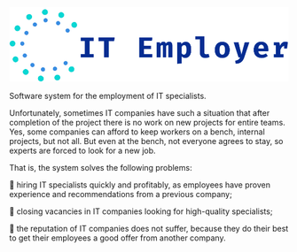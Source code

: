 ![GitHub Logo](/src/assets/img/brand/logo.png)


Software system for the employment of IT specialists.

Unfortunately, sometimes IT companies have such a situation that after completion of the project there is no work on new projects for entire teams. Yes, some companies can afford to keep workers on a bench, internal projects, but not all. But even at the bench, not everyone agrees to stay, so experts are forced to look for a new job.

That is, the system solves the following problems:

💪 hiring IT specialists quickly and profitably, as employees have proven experience and recommendations from a previous company;

💪 closing vacancies in IT companies looking for high-quality specialists;

💪 the reputation of IT companies does not suffer, because they do their best to get their employees a good offer from another company.

